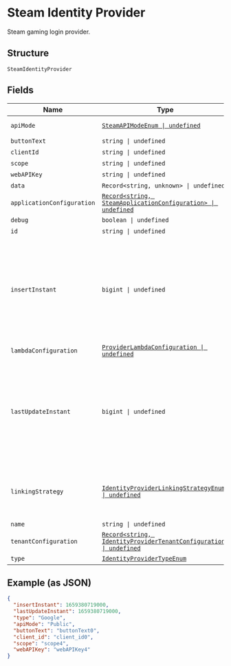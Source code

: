 
# Steam Identity Provider

Steam gaming login provider.

## Structure

`SteamIdentityProvider`

## Fields

| Name | Type | Tags | Description |
|  --- | --- | --- | --- |
| `apiMode` | [`SteamAPIModeEnum \| undefined`](../../doc/models/steam-api-mode-enum.md) | Optional | Steam API modes. |
| `buttonText` | `string \| undefined` | Optional | - |
| `clientId` | `string \| undefined` | Optional | - |
| `scope` | `string \| undefined` | Optional | - |
| `webAPIKey` | `string \| undefined` | Optional | - |
| `data` | `Record<string, unknown> \| undefined` | Optional | - |
| `applicationConfiguration` | [`Record<string, SteamApplicationConfiguration> \| undefined`](../../doc/models/steam-application-configuration.md) | Optional | - |
| `debug` | `boolean \| undefined` | Optional | - |
| `id` | `string \| undefined` | Optional | - |
| `insertInstant` | `bigint \| undefined` | Optional | The number of milliseconds since the unix epoch: January 1, 1970 00:00:00 UTC. This value is always in UTC. |
| `lambdaConfiguration` | [`ProviderLambdaConfiguration \| undefined`](../../doc/models/provider-lambda-configuration.md) | Optional | - |
| `lastUpdateInstant` | `bigint \| undefined` | Optional | The number of milliseconds since the unix epoch: January 1, 1970 00:00:00 UTC. This value is always in UTC. |
| `linkingStrategy` | [`IdentityProviderLinkingStrategyEnum \| undefined`](../../doc/models/identity-provider-linking-strategy-enum.md) | Optional | The IdP behavior when no user link has been made yet. |
| `name` | `string \| undefined` | Optional | - |
| `tenantConfiguration` | [`Record<string, IdentityProviderTenantConfiguration> \| undefined`](../../doc/models/identity-provider-tenant-configuration.md) | Optional | - |
| `type` | [`IdentityProviderTypeEnum`](../../doc/models/identity-provider-type-enum.md) | Required | - |

## Example (as JSON)

```json
{
  "insertInstant": 1659380719000,
  "lastUpdateInstant": 1659380719000,
  "type": "Google",
  "apiMode": "Public",
  "buttonText": "buttonText0",
  "client_id": "client_id0",
  "scope": "scope4",
  "webAPIKey": "webAPIKey4"
}
```

